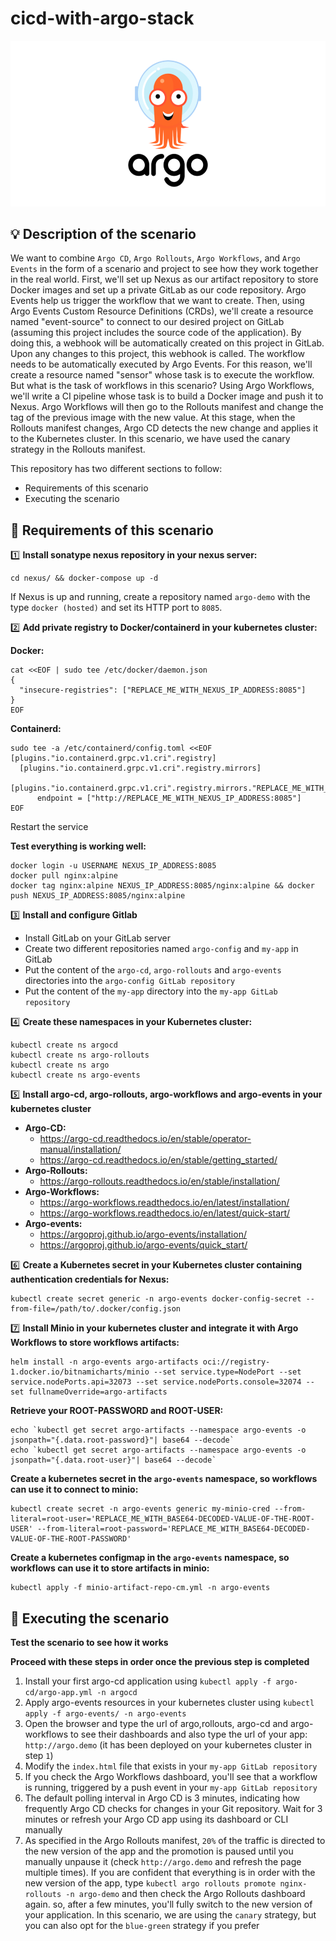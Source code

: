 # cicd-with-argo-stack

![Argo Image](argo.png)

## 💡 Description of the scenario
We want to combine `Argo CD`, `Argo Rollouts`, `Argo Workflows`, and `Argo Events` in the form of a scenario and project to see how they work together in the real world. First, we'll set up Nexus as our artifact repository to store Docker images and set up a private GitLab as our code repository. Argo Events help us trigger the workflow that we want to create. Then, using Argo Events Custom Resource Definitions (CRDs), we'll create a resource named "event-source" to connect to our desired project on GitLab (assuming this project includes the source code of the application). By doing this, a webhook will be automatically created on this project in GitLab. Upon any changes to this project, this webhook is called. The workflow needs to be automatically executed by Argo Events. For this reason, we'll create a resource named "sensor" whose task is to execute the workflow. But what is the task of workflows in this scenario? Using Argo Workflows, we'll write a CI pipeline whose task is to build a Docker image and push it to Nexus. Argo Workflows will then go to the Rollouts manifest and change the tag of the previous image with the new value. At this stage, when the Rollouts manifest changes, Argo CD detects the new change and applies it to the Kubernetes cluster. In this scenario, we have used the canary strategy in the Rollouts manifest.

This repository has two different sections to follow:
  - Requirements of this scenario
  - Executing the scenario

## 🔎 Requirements of this scenario

:one: **Install sonatype nexus repository in your nexus server:**

    cd nexus/ && docker-compose up -d
If Nexus is up and running, create a repository named `argo-demo` with the type `docker (hosted)` and set its HTTP port to `8085`.

:two: **Add private registry to Docker/containerd in your kubernetes cluster:**

**Docker:**

    cat <<EOF | sudo tee /etc/docker/daemon.json
    {
      "insecure-registries": ["REPLACE_ME_WITH_NEXUS_IP_ADDRESS:8085"]
    }
    EOF
**Containerd:**

    sudo tee -a /etc/containerd/config.toml <<EOF
    [plugins."io.containerd.grpc.v1.cri".registry]
      [plugins."io.containerd.grpc.v1.cri".registry.mirrors]
        [plugins."io.containerd.grpc.v1.cri".registry.mirrors."REPLACE_ME_WITH_NEXUS_IP_ADDRESS:8085"]
          endpoint = ["http://REPLACE_ME_WITH_NEXUS_IP_ADDRESS:8085"]
    EOF
Restart the service

**Test everything is working well:**

    docker login -u USERNAME NEXUS_IP_ADDRESS:8085
    docker pull nginx:alpine
    docker tag nginx:alpine NEXUS_IP_ADDRESS:8085/nginx:alpine && docker push NEXUS_IP_ADDRESS:8085/nginx:alpine

:three: **Install and configure Gitlab**
   - Install GitLab on your GitLab server
   - Create two different repositories named `argo-config` and `my-app` in GitLab
   - Put the content of the `argo-cd`, `argo-rollouts` and `argo-events` directories into the `argo-config GitLab repository`
   - Put the content of the `my-app` directory into the `my-app GitLab repository`

:four: **Create these namespaces in your Kubernetes cluster:**

    kubectl create ns argocd
    kubectl create ns argo-rollouts
    kubectl create ns argo
    kubectl create ns argo-events

:five: **Install argo-cd, argo-rollouts, argo-workflows and argo-events in your kubernetes cluster**
  - **Argo-CD:**
    - https://argo-cd.readthedocs.io/en/stable/operator-manual/installation/
    - https://argo-cd.readthedocs.io/en/stable/getting_started/
  - **Argo-Rollouts:**
    -  https://argo-rollouts.readthedocs.io/en/stable/installation/
  - **Argo-Workflows:**
    -  https://argo-workflows.readthedocs.io/en/latest/installation/
    -  https://argo-workflows.readthedocs.io/en/latest/quick-start/
  - **Argo-events:**
    - https://argoproj.github.io/argo-events/installation/
    - https://argoproj.github.io/argo-events/quick_start/

:six: **Create a Kubernetes secret in your Kubernetes cluster containing authentication credentials for Nexus:**

    kubectl create secret generic -n argo-events docker-config-secret --from-file=/path/to/.docker/config.json

:seven: **Install Minio in your kubernetes cluster and integrate it with Argo Workflows to store workflows artifacts:**

    helm install -n argo-events argo-artifacts oci://registry-1.docker.io/bitnamicharts/minio --set service.type=NodePort --set service.nodePorts.api=32073 --set service.nodePorts.console=32074 --set fullnameOverride=argo-artifacts
**Retrieve your ROOT-PASSWORD and ROOT-USER:**

    echo `kubectl get secret argo-artifacts --namespace argo-events -o jsonpath="{.data.root-password}"| base64 --decode`
    echo `kubectl get secret argo-artifacts --namespace argo-events -o jsonpath="{.data.root-user}"| base64 --decode`
**Create a kubernetes secret in the `argo-events` namespace, so workflows can use it to connect to minio:**

    kubectl create secret -n argo-events generic my-minio-cred --from-literal=root-user='REPLACE_ME_WITH_BASE64-DECODED-VALUE-OF-THE-ROOT-USER' --from-literal=root-password='REPLACE_ME_WITH_BASE64-DECODED-VALUE-OF-THE-ROOT-PASSWORD'

**Create a kubernetes configmap in the `argo-events` namespace, so workflows can use it to store artifacts in minio:**

    kubectl apply -f minio-artifact-repo-cm.yml -n argo-events

## 🔎 Executing the scenario

**Test the scenario to see how it works**

**Proceed with these steps in order once the previous step is completed**

  1. Install your first argo-cd application using `kubectl apply -f argo-cd/argo-app.yml -n argocd`
  2. Apply argo-events resources in your kubernetes cluster using `kubectl apply -f argo-events/ -n argo-events`
  3. Open the browser and type the url of argo,rollouts, argo-cd and argo-workflows to see their dashboards and also type the url of your app: `http://argo.demo` (it has been deployed on your kubernetes cluster in step `1`)
  4. Modify the `index.html` file that exists in your `my-app GitLab repository`
  5. If you check the Argo Workflows dashboard, you'll see that a workflow is running, triggered by a push event in your `my-app GitLab repository`
  6. The default polling interval in Argo CD is 3 minutes, indicating how frequently Argo CD checks for changes in your Git repository. Wait for 3 minutes or refresh your Argo CD app using its dashboard or CLI manually
  7. As specified in the Argo Rollouts manifest, `20%` of the traffic is directed to the new version of the app and the promotion is paused until you manually unpause it (check `http://argo.demo` and refresh the page multiple times). If you are confident that everything is in order with the new version of the app, type `kubectl argo rollouts promote nginx-rollouts -n argo-demo` and then check the Argo Rollouts dashboard again. so, after a few minutes, you'll fully switch to the new version of your application. In this scenario, we are using the `canary` strategy, but you can also opt for the `blue-green` strategy if you prefer
